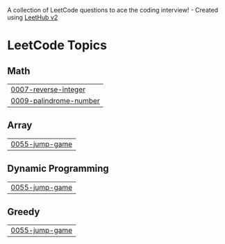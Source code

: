 A collection of LeetCode questions to ace the coding interview! - Created using [LeetHub v2](https://github.com/arunbhardwaj/LeetHub-2.0)
<!---LeetCode Topics Start-->
# LeetCode Topics
## Math
|  |
| ------- |
| [0007-reverse-integer](https://github.com/avij07/LeetCode/tree/master/0007-reverse-integer) |
| [0009-palindrome-number](https://github.com/avij07/LeetCode/tree/master/0009-palindrome-number) |
## Array
|  |
| ------- |
| [0055-jump-game](https://github.com/avij07/LeetCode/tree/master/0055-jump-game) |
## Dynamic Programming
|  |
| ------- |
| [0055-jump-game](https://github.com/avij07/LeetCode/tree/master/0055-jump-game) |
## Greedy
|  |
| ------- |
| [0055-jump-game](https://github.com/avij07/LeetCode/tree/master/0055-jump-game) |
<!---LeetCode Topics End-->